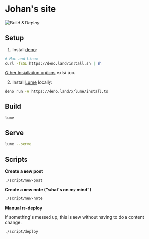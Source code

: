 # Johan's site

![Build & Deploy](https://github.com/johanbrook/johanbrook.com/actions/workflows/deploy.yml/badge.svg)

## Setup

1. Install [deno](https://deno.land):

```bash
# Mac and Linux
curl -fsSL https://deno.land/install.sh | sh
```

[Other installation options](https://deno.land/#installation) exist too.

2. Install [Lume](https://lumeland.github.io) locally:

```bash
deno run -A https://deno.land/x/lume/install.ts
```

## Build

```bash
lume
```

## Serve

```bash
lume --serve
```

## Scripts

**Create a new post**

```bash
./script/new-post
```

**Create a new note ("what's on my mind")**

```bash
./script/new-note
```

**Manual re-deploy**

If something's messed up, this is new without having to do a content change.

```bash
./script/deploy
```
